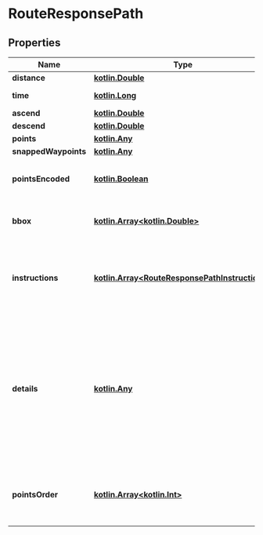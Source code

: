 # RouteResponsePath

## Properties
Name | Type | Description | Notes
------------ | ------------- | ------------- | -------------
**distance** | [**kotlin.Double**](.md) | The total distance, in meters.  |  [optional]
**time** | [**kotlin.Long**](.md) | The total travel time, in milliseconds.  |  [optional]
**ascend** | [**kotlin.Double**](.md) | The total ascent, in meters.  |  [optional]
**descend** | [**kotlin.Double**](.md) | The total descent, in meters.  |  [optional]
**points** | [**kotlin.Any**](.md) |  |  [optional]
**snappedWaypoints** | [**kotlin.Any**](.md) |  |  [optional]
**pointsEncoded** | [**kotlin.Boolean**](.md) | Whether the &#x60;points&#x60; and &#x60;snapped_waypoints&#x60; fields are encoded strings rather than GeoJSON LineStrings.  |  [optional]
**bbox** | [**kotlin.Array&lt;kotlin.Double&gt;**](.md) | The bounding box of the route geometry. Format: &#x60;[minLon, minLat, maxLon, maxLat]&#x60;.  |  [optional]
**instructions** | [**kotlin.Array&lt;RouteResponsePathInstructions&gt;**](RouteResponsePathInstructions.md) | The instructions for this route. This feature is under active development, and our instructions can sometimes be misleading, so be mindful when using them for navigation.  |  [optional]
**details** | [**kotlin.Any**](.md) | Details, as requested with the &#x60;details&#x60; parameter. Consider the value &#x60;{\&quot;street_name\&quot;: [[0,2,\&quot;Frankfurter Straße\&quot;],[2,6,\&quot;Zollweg\&quot;]]}&#x60;. In this example, the route uses two streets: The first, Frankfurter Straße, is used between &#x60;points[0]&#x60; and &#x60;points[2]&#x60;, and the second, Zollweg, between &#x60;points[2]&#x60; and &#x60;points[6]&#x60;. See [here](https://discuss.graphhopper.com/t/2539) for discussion.  |  [optional]
**pointsOrder** | [**kotlin.Array&lt;kotlin.Int&gt;**](.md) | An array of indices (zero-based), specifiying the order in which the input points are visited. Only present if the &#x60;optimize&#x60; parameter was used.  |  [optional]
